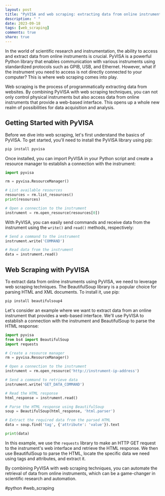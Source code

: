 ```yaml
---
layout: post
title: "PyVISA and web scraping: extracting data from online instruments"
description: " "
date: 2023-09-18
tags: [web_scraping]
comments: true
share: true
---
```


In the world of scientific research and instrumentation, the ability to access and extract data from online instruments is crucial. PyVISA is a powerful Python library that enables communication with various instruments using standardized protocols such as GPIB, USB, and Ethernet. However, what if the instrument you need to access is not directly connected to your computer? This is where web scraping comes into play.

Web scraping is the process of programmatically extracting data from websites. By combining PyVISA with web scraping techniques, you can not only control physical instruments but also access data from online instruments that provide a web-based interface. This opens up a whole new realm of possibilities for data acquisition and analysis.

## Getting Started with PyVISA

Before we dive into web scraping, let's first understand the basics of PyVISA. To get started, you'll need to install the PyVISA library using pip:

```python
pip install pyvisa
```

Once installed, you can import PyVISA in your Python script and create a resource manager to establish a connection with the instrument:

```python
import pyvisa

rm = pyvisa.ResourceManager()

# List available resources
resources = rm.list_resources()
print(resources)

# Open a connection to the instrument
instrument = rm.open_resource(resources[0])
```

With PyVISA, you can easily send commands and receive data from the instrument using the `write()` and `read()` methods, respectively:

```python
# Send a command to the instrument
instrument.write('COMMAND')

# Read data from the instrument
data = instrument.read()
```

## Web Scraping with PyVISA

To extract data from online instruments using PyVISA, we need to leverage web scraping techniques. The BeautifulSoup library is a popular choice for parsing HTML and XML documents. To install it, use pip:

```python
pip install beautifulsoup4
```

Let's consider an example where we want to extract data from an online instrument that provides a web-based interface. We'll use PyVISA to establish a connection with the instrument and BeautifulSoup to parse the HTML response:

```python
import pyvisa
from bs4 import BeautifulSoup
import requests

# Create a resource manager
rm = pyvisa.ResourceManager()

# Open a connection to the instrument
instrument = rm.open_resource('http://instrument-ip-address')

# Send a command to retrieve data
instrument.write('GET_DATA_COMMAND')

# Read the HTML response
html_response = instrument.read()

# Parse the HTML response using BeautifulSoup
soup = BeautifulSoup(html_response, 'html.parser')

# Extract the required data from the parsed HTML
data = soup.find('tag', {'attribute': 'value'}).text

print(data)
```

In this example, we use the `requests` library to make an HTTP GET request to the instrument's web interface and retrieve the HTML response. We then use BeautifulSoup to parse the HTML, locate the specific data we need using tags and attributes, and extract it.

By combining PyVISA with web scraping techniques, you can automate the retrieval of data from online instruments, which can be a game-changer in scientific research and automation.

#python #web_scraping